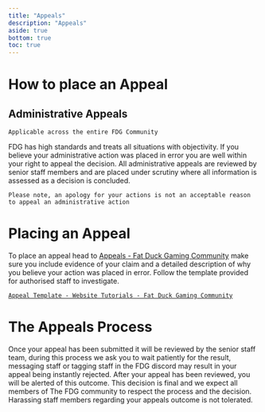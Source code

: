 ```yaml
---
title: "Appeals"
description: "Appeals"
aside: true
bottom: true
toc: true
---
```


# How to place an Appeal

## Administrative Appeals
`Applicable across the entire FDG Community`

FDG has high standards and treats all situations with objectivity. If you believe your administrative action was placed in error you are well within your right to appeal the decision. All administrative appeals are reviewed by senior staff members and are placed under scrutiny where all information is assessed as a decision is concluded.

`Please note, an apology for your actions is not an acceptable reason to appeal an administrative action`

# Placing an Appeal

To place an appeal head to [Appeals - Fat Duck Gaming Community](https://www.fatduckgaming.com/index.php?/appeals/) make sure you include evidence of your claim and a detailed description of why you believe your action was placed in error. Follow the template provided  for authorised staff to investigate.

[`Appeal Template - Website Tutorials - Fat Duck Gaming Community`](https://www.fatduckgaming.com/index.php?/tutorials/article/51-appeal-template/)

# The Appeals Process
Once your appeal has been submitted it will be reviewed by the senior staff team, during this process we ask you to wait patiently for the result, messaging staff or tagging staff in the FDG discord may result in your appeal being instantly rejected. After your appeal has been reviewed, you will be alerted of this outcome. This decision is final and we expect all members of The FDG community to respect the process and the decision. Harassing staff members regarding your appeals outcome is not tolerated. 

